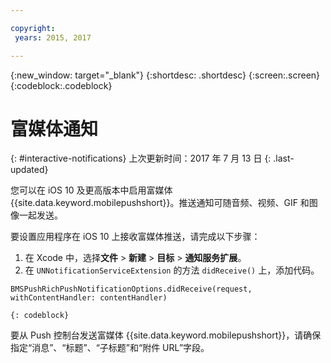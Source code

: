 ```yaml
---

copyright:
 years: 2015, 2017

---
```


{:new_window: target="_blank"}
{:shortdesc: .shortdesc}
{:screen:.screen}
{:codeblock:.codeblock}

# 富媒体通知
{: #interactive-notifications}
上次更新时间：2017 年 7 月 13 日
{: .last-updated}


您可以在 iOS 10 及更高版本中启用富媒体 {{site.data.keyword.mobilepushshort}}。推送通知可随音频、视频、GIF 和图像一起发送。 

要设置应用程序在 iOS 10 上接收富媒体推送，请完成以下步骤：  

1. 在 Xcode 中，选择**文件** > **新建** > **目标** > **通知服务扩展**。
2. 在 `UNNotificationServiceExtension` 的方法 `didReceive()` 上，添加代码。
```
BMSPushRichPushNotificationOptions.didReceive(request, withContentHandler: contentHandler)
```
	{: codeblock}	

要从 Push 控制台发送富媒体 {{site.data.keyword.mobilepushshort}}，请确保指定“消息”、“标题”、“子标题”和“附件 URL”字段。
